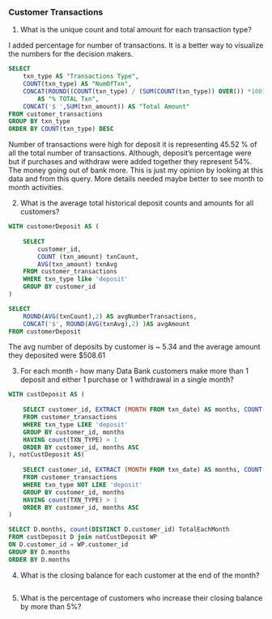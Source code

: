 ### Customer Transactions


1. What is the unique count and total amount for each transaction type?

I added percentage for number of transactions. It is a better way to visualize the numbers for the decision makers. 

```SQL
SELECT 
	txn_type AS "Transactions Type", 
	COUNT(txn_type) AS "NumOfTxn",
	CONCAT(ROUND((COUNT(txn_type) / (SUM(COUNT(txn_type)) OVER()) *100),2),'%') 
		AS "% TOTAL Txn",
	CONCAT('$ ',SUM(txn_amount)) AS "Total Amount"
FROM customer_transactions 
GROUP BY txn_type
ORDER BY COUNT(txn_type) DESC
```
Number of transactions were high for deposit it is representing 45.52 % of all the total number of transactions. Although, deposit’s percentage were but if purchases and withdraw were added together they represent 54%. The money going out of bank more. This is just my opinion by looking at this data and from this query. More details needed maybe better to see month to month activities.

2. What is the average total historical deposit counts and amounts for all customers?

```SQL
WITH customerDeposit AS (
	
	SELECT 
		customer_id, 
		COUNT (txn_amount) txnCount, 
		AVG(txn_amount) txnAvg
	FROM customer_transactions
	WHERE txn_type like 'deposit'
	GROUP BY customer_id
)

SELECT 
	ROUND(AVG(txnCount),2) AS avgNumberTransactions, 
	CONCAT('$', ROUND(AVG(txnAvg),2) )AS avgAmount
FROM customerDeposit
```

The avg number of deposits by customer is ~ 5.34 and the average amount they deposited were $508.61

3. For each month - how many Data Bank customers make more than 1 deposit and either 1 purchase or 1 withdrawal in a single month?

```SQL
WITH custDeposit AS (
	
	SELECT customer_id, EXTRACT (MONTH FROM txn_date) AS months, COUNT(TXN_TYPE) as totalCountWP
	FROM customer_transactions
	WHERE txn_type LIKE 'deposit'
	GROUP BY customer_id, months
	HAVING count(TXN_TYPE) > 1
	ORDER BY customer_id, months ASC
), notCustDeposit AS(
	
	SELECT customer_id, EXTRACT (MONTH FROM txn_date) AS months, COUNT(TXN_TYPE) as totalCountWP
	FROM customer_transactions
	WHERE txn_type NOT LIKE 'deposit'
	GROUP BY customer_id, months
	HAVING count(TXN_TYPE) > 1
	ORDER BY customer_id, months ASC
)

SELECT D.months, count(DISTINCT D.customer_id) TotalEachMonth
FROM custDeposit D join notCustDeposit WP
ON D.customer_id = WP.customer_id
GROUP BY D.months
ORDER BY D.months
```




4. What is the closing balance for each customer at the end of the month?

```SQL

```




5. What is the percentage of customers who increase their closing balance by more than 5%?
```SQL

```
